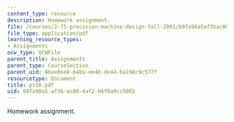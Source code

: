 ```yaml
---
content_type: resource
description: Homework assignment.
file: /courses/2-75-precision-machine-design-fall-2001/60fa90a5af3bac004af2b6f0a0cc5003_ps10.pdf
file_type: application/pdf
learning_resource_types:
- Assignments
ocw_type: OCWFile
parent_title: Assignments
parent_type: CourseSection
parent_uid: 86ee0ee8-648a-ee4b-de44-6a198c9c577f
resourcetype: Document
title: ps10.pdf
uid: 60fa90a5-af3b-ac00-4af2-b6f0a0cc5003
---
```

Homework assignment.

